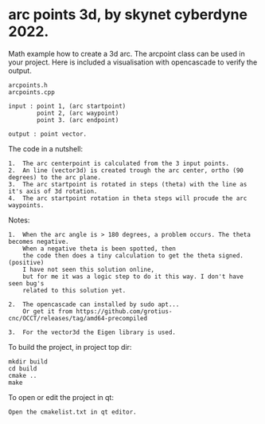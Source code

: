 # arc points 3d, by skynet cyberdyne 2022.

Math example how to create a 3d arc.
The arcpoint class can be used in your project.
Here is included a visualisation with opencascade to verify
the output.

    arcpoints.h
    arcpoints.cpp

    input : point 1, (arc startpoint)
            point 2, (arc waypoint)
            point 3. (arc endpoint)
            
    output : point vector.

The code in a nutshell:

    1.  The arc centerpoint is calculated from the 3 input points.
    2.  An line (vector3d) is created trough the arc center, ortho (90 degrees) to the arc plane.
    3.  The arc startpoint is rotated in steps (theta) with the line as it's axis of 3d rotation.
    4.  The arc startpoint rotation in theta steps will procude the arc waypoints.

Notes:

    1.  When the arc angle is > 180 degrees, a problem occurs. The theta becomes negative.
        When a negative theta is been spotted, then
        the code then does a tiny calculation to get the theta signed. (positive)
        I have not seen this solution online,
        but for me it was a logic step to do it this way. I don't have seen bug's
        related to this solution yet.

    2.  The opencascade can installed by sudo apt...
        Or get it from https://github.com/grotius-cnc/OCCT/releases/tag/amd64-precompiled

    3.  For the vector3d the Eigen library is used.

To build the project, in project top dir:

    mkdir build
    cd build
    cmake ..
    make

To open or edit the project in qt:

    Open the cmakelist.txt in qt editor. 

       





